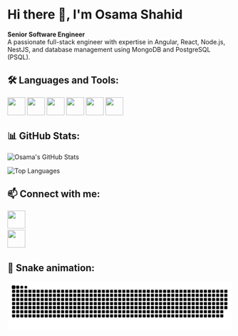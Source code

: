 # Hi there 👋, I'm Osama Shahid

**Senior Software Engineer**  
A passionate full-stack engineer with expertise in Angular, React, Node.js, NestJS, and database management using MongoDB and PostgreSQL (PSQL).

## 🛠️ Languages and Tools:

<img src="https://cdn.jsdelivr.net/gh/devicons/devicon/icons/angularjs/angularjs-original.svg" width="40" height="40"/> 
<img src="https://cdn.jsdelivr.net/gh/devicons/devicon/icons/react/react-original.svg" width="40" height="40"/>
<img src="https://cdn.jsdelivr.net/gh/devicons/devicon/icons/nodejs/nodejs-original.svg" width="40" height="40"/> 
<img src="https://cdn.jsdelivr.net/gh/devicons/devicon/icons/nestjs/nestjs-plain.svg" width="40" height="40"/> 
<img src="https://cdn.jsdelivr.net/gh/devicons/devicon/icons/mongodb/mongodb-original.svg" width="40" height="40"/>
<img src="https://cdn.jsdelivr.net/gh/devicons/devicon/icons/postgresql/postgresql-original.svg" width="40" height="40"/>

## 📊 GitHub Stats:
![Osama's GitHub Stats](https://github-readme-stats.vercel.app/api?username=OsamaShahid&show_icons=true&count_private=true&theme=radical)

![Top Languages](https://github-readme-stats.vercel.app/api/top-langs/?username=OsamaShahid&layout=compact&theme=radical)

## 📫 Connect with me:

[<img src="https://cdn.jsdelivr.net/gh/devicons/devicon/icons/linkedin/linkedin-original.svg" width="40" height="40"/>](https://www.linkedin.com/in/usama-s-377964121/)  
[<img src="https://cdn.jsdelivr.net/gh/devicons/devicon/icons/gmail/gmail-original.svg" width="40" height="40"/>](mailto:muhammadusama387@gmail.com)

## 🐍 Snake animation:
![snake gif](https://github.com/OsamaShahid/OsamaShahid/blob/output/github-contribution-grid-snake.svg)

